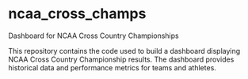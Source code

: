 # ncaa_cross_champs
Dashboard for NCAA Cross Country Championships

This repository contains the code used to build a dashboard displaying NCAA Cross Country Championship results. The dashboard provides historical data and performance metrics for teams and athletes.
